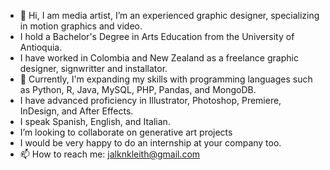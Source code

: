 - 👋 Hi, I am media artist, I’m an experienced graphic designer, specializing in motion graphics and video.
- I hold a Bachelor's Degree in Arts Education from the University of Antioquia.
- I have worked in Colombia and New Zealand as a freelance graphic designer, signwritter and installator.
- 🌱 Currently, I'm expanding my skills with programming languages such as Python, R, Java, MySQL, PHP, Pandas, and MongoDB.  
- I have advanced proficiency in Illustrator, Photoshop, Premiere, InDesign, and After Effects.
- I speak Spanish, English, and Italian.
- I’m looking to collaborate on generative art projects
- I would be very happy to do an internship at your company too.
- 📫 How to reach me: jalknkleith@gmail.com

<!---
jalknKleith/jalknKleith is a ✨ special ✨ repository because its `README.md` (this file) appears on your GitHub profile.
You can click the Preview link to take a look at your changes.
--->
